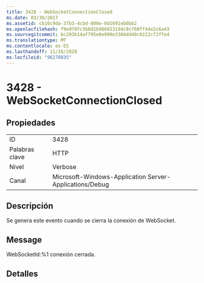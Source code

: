 ```yaml
---
title: 3428 - WebSocketConnectionClosed
ms.date: 03/30/2017
ms.assetid: cb16c9da-37b3-4cbd-800e-0d1691eb0bb2
ms.openlocfilehash: f9e970fc5b8d1b98665319dc9cf60ff44e2c6a43
ms.sourcegitcommit: bc293b14af795e0e999e3304dd40c0222cf2ffe4
ms.translationtype: MT
ms.contentlocale: es-ES
ms.lasthandoff: 11/26/2020
ms.locfileid: "96278835"
---
```

# <a name="3428---websocketconnectionclosed"></a>3428 - WebSocketConnectionClosed

## <a name="properties"></a>Propiedades  
  
|||  
|-|-|  
|ID|3428|  
|Palabras clave|HTTP|  
|Nivel|Verbose|  
|Canal|Microsoft-Windows-Application Server-Applications/Debug|  
  
## <a name="description"></a>Descripción  

 Se genera este evento cuando se cierra la conexión de WebSocket.  
  
## <a name="message"></a>Message  

 WebSocketId:%1 conexión cerrada.  
  
## <a name="details"></a>Detalles
